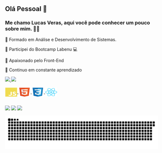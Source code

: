 
## Olá Pessoal  👋
<h3> Me chamo Lucas Veras, aqui você pode conhecer um pouco sobre mim. 🙋‍♂️ </h3>

    
 <p> 🤍 Formado em Análise e Desenvolvimento de Sistemas. </p>
 <p> 💙 Participei do Bootcamp Labenu 💻 </p>
 <p> 💙 Apaixonado pelo Front-End </p>
 <p> 🤍 Continuo em constante aprendizado </p>
    
 <div>
  <a href="https://github.com/LucasVeras669">
  <img height="180em" src="https://github-readme-stats.vercel.app/api?username=LucasVeras669&show_icons=true&theme=&include_all_commits=true&count_private=true"/>
   <img height="180em" src="https://github-readme-stats.vercel.app/api/top-langs/?username=LucasVeras669&layout=compact&langs_count=7&theme=""/>
</div>
 
 <div style="display: inline_block"><br>
  <img align="center" alt="Lucas-Javascript" height="30" width="40" src="https://raw.githubusercontent.com/devicons/devicon/master/icons/javascript/javascript-plain.svg">
  <img align="center" alt="Lucas-HTML" height="30" width="40" src="https://raw.githubusercontent.com/devicons/devicon/master/icons/html5/html5-original.svg">
  <img align="center" alt="Lucas-CSS" height="30" width="40" src="https://raw.githubusercontent.com/devicons/devicon/master/icons/css3/css3-original.svg">
  <img align="center" alt="Lucas-React" height="30" width="40" src="https://raw.githubusercontent.com/devicons/devicon/master/icons/react/react-original.svg">
  
   
</div>
 
 ##
 
<div> 
  <a href="https://www.instagram.com/lucas_verasferreira/" target="_blank"><img src="https://img.shields.io/badge/-Instagram-%23E4405F?style=for-the-badge&logo=instagram&logoColor=white" target="_blank"></a>
  <a href = "mailto:veraslucas669@gmail.com"><img src="https://img.shields.io/badge/-Gmail-%23333?style=for-the-badge&logo=gmail&logoColor=white" target="_blank"></a>
  <a href="https://www.linkedin.com/in/lucas-veras-97983b212/" target="_blank"><img src="https://img.shields.io/badge/-LinkedIn-%230077B5?style=for-the-badge&logo=linkedin&logoColor=white" target="_blank"></a> 
  

  ![Snake animation](https://github.com/LucasVeras669/LucasVeras669/blob/output/github-contribution-grid-snake.svg)

</div>

